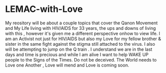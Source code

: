 # LEMAC-with-Love
My reository will be about a couple topics that cover the Qanon Movement and My Life living with HIV/AIDS for 33 years, the ups and downs of living with this , however it's given me a different perspective onhow to view life. I am an Activist not just for HIV/AIDS but also my Love for my fellow brother &amp; sister in the same fight against the stigma still attached to the virus. I also will be attempting to jump on the Q train . I understand we are in the last days and time is precious and while I am alive I want to help WAKE UP people to the Signs of the Times. Do not be deceived. The World needs to Love one Another , Love will mend and Love is coming soon.
